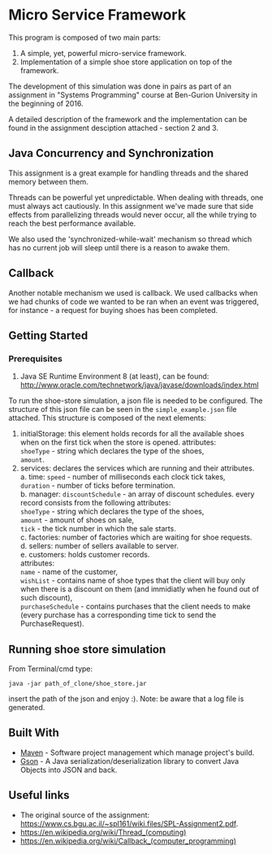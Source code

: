 # Micro Service Framework

This program is composed of two main parts:
1. A simple, yet, powerful micro-service framework.
2. Implementation of a simple shoe store application on top of the framework.

The development of this simulation was done in pairs as part of an assignment in "Systems Programming" course at Ben-Gurion University in the beginning of 2016.

A detailed description of the framework and the implementation can be found in the assignment desciption attached - section 2 and 3.

## Java Concurrency and Synchronization
This assignment is a great example for handling threads and the shared memory between them.

Threads can be powerful yet unpredictable. When dealing with threads, one must always act cautiously.
In this assignment we've made sure that side effects from parallelizing threads would never occur, all the while trying to reach the best performance available.

We also used the 'synchronized-while-wait' mechanism so thread which has no current job will sleep until there is a reason to awake them.

## Callback
Another notable mechanism we used is callback. We used callbacks when we had chunks of code we wanted to be ran when an event was triggered,
for instance - a request for buying shoes has been completed.

## Getting Started
### Prerequisites

1. Java SE Runtime Environment 8 (at least), can be found: 
	http://www.oracle.com/technetwork/java/javase/downloads/index.html
	
To run the shoe-store simulation, a json file is needed to be configured.
The structure of this json file can be seen in the `simple_example.json` file attached.
This structure is composed of the next elements:
1. initialStorage: this element holds records for all the available shoes when on the first tick when the store is opened.
	attributes:</br>
	`shoeType` - string which declares the type of the shoes,</br>
	`amount`.</br>
2. services: declares the services which are running and their attributes.</br>
	a. time: `speed` - number of milliseconds each clock tick takes,</br>
			 `duration` - number of ticks before termination.</br>
	b. manager: `discountSchedule` - an array of discount schedules. every record consists from the following attributes:</br>
					`shoeType` - string which declares the type of the shoes,</br>
					`amount` - amount of shoes on sale,</br>
					`tick` - the tick number in which the sale starts.</br>
	c. factories: number of factories which are waiting for shoe requests.</br>
	d. sellers: number of sellers available to server.</br>
	e. customers: holds customer records. </br>
		attributes: </br>
			`name` - name of the customer,</br>
			`wishList` - contains name of shoe types that the client will buy only when there is a discount on them (and immidiatly when he found out of such discount),</br>
			`purchaseSchedule` - contains purchases that the client needs to make (every purchase has a corresponding time tick to send the PurchaseRequest).</br>

## Running shoe store simulation

From Terminal/cmd type:
```
java -jar path_of_clone/shoe_store.jar
```
insert the path of the json and enjoy :).
Note: be aware that a log file is generated.

## Built With

* [Maven](https://maven.apache.org/) - Software project management which manage project's build.
* [Gson](https://github.com/google/gson) - A Java serialization/deserialization library to convert Java Objects into JSON and back.

## Useful links

* The original source of the assignment: https://www.cs.bgu.ac.il/~spl161/wiki.files/SPL-Assignment2.pdf.
* https://en.wikipedia.org/wiki/Thread_(computing)
* https://en.wikipedia.org/wiki/Callback_(computer_programming)
